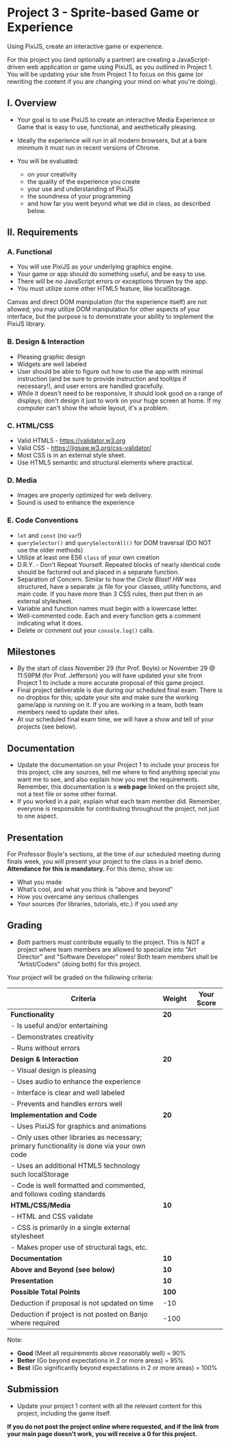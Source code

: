 # Project 3 - Sprite-based Game or Experience
Using PixiJS, create an interactive game or experience.

For this project you (and optionally a partner) are creating a JavaScript-driven web application or game using PixiJS, as you outlined in Project 1. You will be updating your site from Project 1 to focus on this game (or rewriting the content if you are changing your mind on what you're doing).

## I. Overview
- Your goal is to use PixiJS to create an interactive Media Experience or Game that is easy to use, functional, and aesthetically pleasing.

- Ideally the experience will run in all modern browsers, but at a bare minimum it must run in recent versions of Chrome.

- You will be evaluated:
    - on your creativity
    - the quality of the experience you create
    - your use and understanding of PixiJS
    - the soundness of your programming
    - and how far you went beyond what we did in class, as described below.

## II. Requirements

### A. Functional
- You will use PixiJS as your underlying graphics engine.
- Your game or app should do something useful, and be easy to use.
- There will be no JavaScript errors or exceptions thrown by the app.
- You must utilize some other HTML5 feature, like localStorage. 

Canvas and direct DOM manipulation (for the experience itself) are not allowed; you may utilize DOM manipulation for other aspects of your interface, but the purpose is to demonstrate your ability to implement the PixiJS library.

### B. Design & Interaction
- Pleasing graphic design
- Widgets are well labeled
- User should be able to figure out how to use the app with minimal instruction (and be sure to provide instruction and tooltips if necessary!), and user errors are handled gracefully.
- While it doesn't need to be responsive, it should look good on a range of displays; don't design it just to work on your huge screen at home. If my computer can't show the whole layout, it's a problem.

### C. HTML/CSS
- Valid HTML5 - https://validator.w3.org
- Valid CSS - https://jigsaw.w3.org/css-validator/
- Most CSS is in an external style sheet.
- Use HTML5 semantic and structural elements where practical.

### D. Media
- Images are properly optimized for web delivery.
- Sound is used to enhance the experience

### E. Code Conventions
- `let` and `const` (no `var`!)
- `querySelector()` and `querySelectorAll()` for DOM traversal (DO NOT use the older methods)
- Utilize at least one ES6 `class` of your own creation
- D.R.Y. - Don't Repeat Yourself. Repeated blocks of nearly identical code should be factored out and placed in a separate function.
- Separation of Concern. Similar to how the *Circle Blast! HW* was structured, have a separate .js file for your classes, utility functions, and main code. If you have more than 3 CSS rules, then put then in an external stylesheet.
- Variable and function names must begin with a lowercase letter.
- Well-commented code. Each and every function gets a comment indicating what it does.
- Delete or comment out your `console.log()` calls.

## Milestones
- By the start of class November 29 (for Prof. Boyle) or November 29 @ 11:59PM (for Prof. Jefferson) you will have updated your site from Project 1 to include a more accurate proposal of this game project.
- Final project deliverable is due during our scheduled final exam. There is no dropbox for this; update your site and make sure the working game/app is running on it. If you are working in a team, both team members need to update their sites.
- At our scheduled final exam time, we will have a show and tell of your projects (see below).

## Documentation
- Update the documentation on your Project 1 to include your process for this project, cite any sources, tell me where to find anything special you want me to see, and also explain how you met the requirements. Remember, this documentation is a **web page** linked on the project site, not a text file or some other format.
- If you worked in a pair, explain what each team member did. Remember, everyone is responsible for contributing throughout the project, not just to one aspect.

## Presentation
For Professor Boyle's sections, at the time of our scheduled meeting during finals week, you will present your project to the class in a brief demo. **Attendance for this is mandatory.** For this demo, show us:
- What you made
- What’s cool, and what you think is “above and beyond”
- How you overcame any serious challenges
- Your sources (for libraries, tutorials, etc.) if you used any

## Grading
- *Both* partners must contribute equally to the project. This is NOT a project where team members are allowed to specialize into "Art Director" and "Software Developer" roles! Both team members shall be "Artist/Coders" (doing both) for this project.

Your project will be graded on the following criteria:

| Criteria | Weight | Your Score |
| -------- | ------ | ---------- |
| **Functionality** | **20** | |
|  - Is useful and/or entertaining | |
|  - Demonstrates creativity | |
|  - Runs without errors | |
| **Design & Interaction** | **20** | |
|  - Visual design is pleasing | |
|  - Uses audio to enhance the experience | |
|  - Interface is clear and well labeled | |
|  - Prevents and handles errors well | |
| **Implementation and Code** | **20** | |
|  - Uses PixiJS for graphics and animations | |
|  - Only uses other libraries as necessary; primary functionality is done via your own code | |
|  - Uses an additional HTML5 technology such localStorage | |
|  - Code is well formatted and commented, and follows coding standards | |
| **HTML/CSS/Media**  | **10** | |
|  - HTML and CSS validate | |
|  - CSS is primarily in a single external stylesheet | |
|  - Makes proper use of structural tags, etc. | |
| **Documentation** | **10** | |
| **Above and Beyond (see below)** | **10** | |
| **Presentation** | **10** | |
| **Possible Total Points** | **100** | |
| Deduction if proposal is not updated on time | -10 | |
| Deduction if project is not posted on Banjo where required | -100 | |

Note:
- **Good** (Meet all requirements above reasonably well) = 90%
- **Better** (Go beyond expectations in 2 or more areas) = 95%
- **Best** (Go significantly beyond expectations in 2 or more areas) = 100%

## Submission
- Update your project 1 content with all the relevant content for this project, including the game itself.

**If you do not post the project online where requested, and if the link from your main page doesn't work, you will receive a 0 for this project.**
